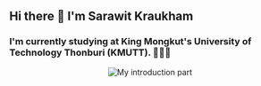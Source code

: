 ## Hi there 👋 I'm Sarawit Kraukham

### I'm currently studying at King Mongkut's University of Technology Thonburi (KMUTT). 🐜🐜🐜

<p align="center">
  <img src="https://readme-typing-svg.demolab.com/?lines=Hello,+%20+my+name+is+Bom!;I'm+a+passionate+full-stack+developer!;but+I'm+not+good+at+CSS;I'm+interested+in+Software+engineering!;Coding+and+gaming+are+my+favorite+hobbies!&font=Fira%20Code&center=true&width=500&height=60&duration=4000&pause=1000" alt="My introduction part">
</p>

<!--
**BomScoob12/BomScoob12** is a ✨ _special_ ✨ repository because its `README.md` (this file) appears on your GitHub profile.

Here are some ideas to get you started:

- 🔭 I’m currently working on ...
- 🌱 I’m currently learning ...
- 👯 I’m looking to collaborate on ...
- 🤔 I’m looking for help with ...
- 💬 Ask me about ...
- 📫 How to reach me: ...
- 😄 Pronouns: ...
- ⚡ Fun fact: ...
-->
